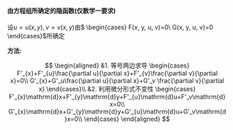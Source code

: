 #### 由方程组所确定的隐函数(仅数学一要求)

设$u=u(x, y), v=v(x, y)$由$
\begin{cases}
	F(x, y, u, v)=0\\
	G(x, y, u, v)=0
\end{cases}$所确定

**方法:**

$$
\begin{aligned}
	&1. 等号两边求导
	\begin{cases}
		F'_{x}+F'_{u}\frac{\partial u}{\partial x}+F'_{v}\frac{\partial v}{\partial x}=0\\
		G'_{x}+G'_u\frac{\partial u}{\partial x}+G'_v \frac{\partial v}{\partial x}
	\end{cases}\\
	&2. 利用微分形式不变性
	\begin{cases}
		F'_{x}\mathrm{d}x+F'_{y}\mathrm{d}y+F'_{u}\mathrm{d}u+F'_v\mathrm{d}x=0\\
		G'_{x}\mathrm{d}x+G'_{y}\mathrm{d}y+G'_{u}\mathrm{d}u+G'_v\mathrm{d}x=0\\
	\end{cases}
\end{aligned}
$$
